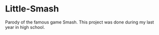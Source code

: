 # Little-Smash
Parody of the famous game Smash. This project was done during my last year in high school.
